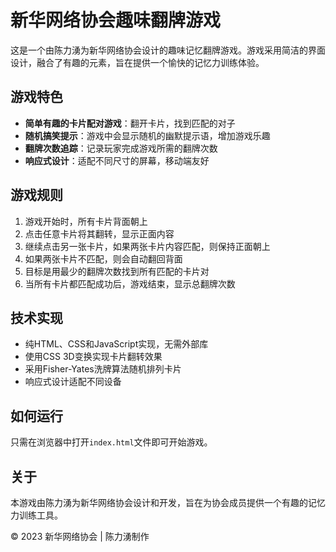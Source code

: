 # 新华网络协会趣味翻牌游戏

这是一个由陈力湧为新华网络协会设计的趣味记忆翻牌游戏。游戏采用简洁的界面设计，融合了有趣的元素，旨在提供一个愉快的记忆力训练体验。

## 游戏特色

- **简单有趣的卡片配对游戏**：翻开卡片，找到匹配的对子
- **随机搞笑提示**：游戏中会显示随机的幽默提示语，增加游戏乐趣
- **翻牌次数追踪**：记录玩家完成游戏所需的翻牌次数
- **响应式设计**：适配不同尺寸的屏幕，移动端友好

## 游戏规则

1. 游戏开始时，所有卡片背面朝上
2. 点击任意卡片将其翻转，显示正面内容
3. 继续点击另一张卡片，如果两张卡片内容匹配，则保持正面朝上
4. 如果两张卡片不匹配，则会自动翻回背面
5. 目标是用最少的翻牌次数找到所有匹配的卡片对
6. 当所有卡片都匹配成功后，游戏结束，显示总翻牌次数

## 技术实现

- 纯HTML、CSS和JavaScript实现，无需外部库
- 使用CSS 3D变换实现卡片翻转效果
- 采用Fisher-Yates洗牌算法随机排列卡片
- 响应式设计适配不同设备

## 如何运行

只需在浏览器中打开`index.html`文件即可开始游戏。

## 关于

本游戏由陈力湧为新华网络协会设计和开发，旨在为协会成员提供一个有趣的记忆力训练工具。

© 2023 新华网络协会 | 陈力湧制作 